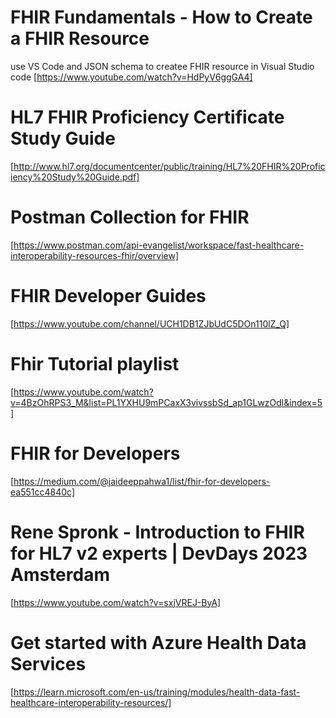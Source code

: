# FHIR Fundamentals - How to Create a FHIR Resource
use VS Code and JSON schema to createe FHIR resource in Visual Studio code
[https://www.youtube.com/watch?v=HdPyV6ggGA4]

# HL7 FHIR Proficiency Certificate Study Guide 
[http://www.hl7.org/documentcenter/public/training/HL7%20FHIR%20Proficiency%20Study%20Guide.pdf]

# Postman Collection for FHIR
[https://www.postman.com/api-evangelist/workspace/fast-healthcare-interoperability-resources-fhir/overview]

# FHIR Developer Guides
[https://www.youtube.com/channel/UCH1DB1ZJbUdC5DOn110lZ_Q]

# Fhir Tutorial playlist
[https://www.youtube.com/watch?v=4BzOhRPS3_M&list=PL1YXHU9mPCaxX3vivssbSd_ap1GLwzOdl&index=5]

# FHIR for Developers
[https://medium.com/@jaideeppahwa1/list/fhir-for-developers-ea551cc4840c]

# Rene Spronk - Introduction to FHIR for HL7 v2 experts | DevDays 2023 Amsterdam

[https://www.youtube.com/watch?v=sxjVREJ-ByA]

# Get started with Azure Health Data Services

[https://learn.microsoft.com/en-us/training/modules/health-data-fast-healthcare-interoperability-resources/]
